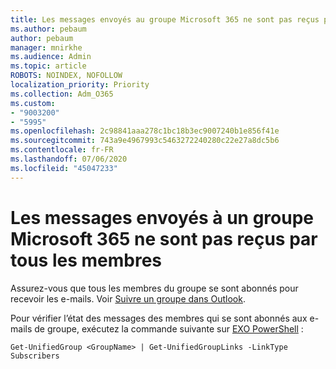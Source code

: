 ```yaml
---
title: Les messages envoyés au groupe Microsoft 365 ne sont pas reçus par tous les membres
ms.author: pebaum
author: pebaum
manager: mnirkhe
ms.audience: Admin
ms.topic: article
ROBOTS: NOINDEX, NOFOLLOW
localization_priority: Priority
ms.collection: Adm_O365
ms.custom:
- "9003200"
- "5995"
ms.openlocfilehash: 2c98841aaa278c1bc18b3ec9007240b1e856f41e
ms.sourcegitcommit: 743a9e4967993c5463272240280c22e27a8dc5b6
ms.contentlocale: fr-FR
ms.lasthandoff: 07/06/2020
ms.locfileid: "45047233"
---
```

# <a name="messages-sent-to-a-microsoft-365-group-are-not-received-by-all-members"></a>Les messages envoyés à un groupe Microsoft 365 ne sont pas reçus par tous les membres

Assurez-vous que tous les membres du groupe se sont abonnés pour recevoir les e-mails. Voir [Suivre un groupe dans Outlook](https://support.microsoft.com/office/e147fc19-f548-4cd2-834f-80c6235b7c36).  

Pour vérifier l’état des messages des membres qui se sont abonnés aux e-mails de groupe, exécutez la commande suivante sur [EXO PowerShell](https://docs.microsoft.com/powershell/exchange/connect-to-exchange-online-powershell?view=exchange-ps) :

`Get-UnifiedGroup <GroupName> | Get-UnifiedGroupLinks -LinkType Subscribers`